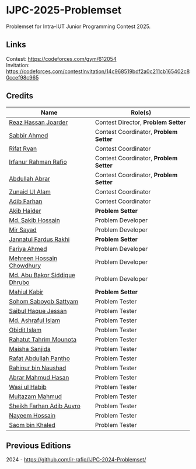 # IJPC-2025-Problemset

Problemset for Intra-IUT Junior Programming Contest 2025.

## Links

Contest: https://codeforces.com/gym/612054  
Invitation: https://codeforces.com/contestInvitation/14c968519bdf2a0c211cb165402c80ccef98c965

## Credits

| Name                                                                     | Role(s)                                 |
| ------------------------------------------------------------------------ | --------------------------------------- |
| [Reaz Hassan Joarder](https://codeforces.com/profile/ssshanto)           | Contest Director, **Problem Setter**    |
| [Sabbir Ahmed](https://cse.iutoic-dhaka.edu/profile/sabbir/)             | Contest Coordinator, **Problem Setter** |
| [Rifat Ryan](https://codeforces.com/profile/Starscream-11813)            | Contest Coordinator                     |
| [Irfanur Rahman Rafio](https://codeforces.com/profile/rafio)             | Contest Coordinator, **Problem Setter** |
| [Abdullah Abrar](https://codeforces.com/profile/lelbaba)                 | Contest Coordinator, **Problem Setter** |
| [Zunaid Ul Alam](https://codeforces.com/profile/ThisWasUnplanned)        | Contest Coordinator                     |
| [Adib Farhan](https://codeforces.com/profile/Brownbear2710)              | Contest Coordinator                     |
| [Akib Haider](https://codeforces.com/profile/_akibhaider_)               | **Problem Setter**                      |
| [Md. Sakib Hossain](https://codeforces.com/profile/sakib_ayan323)        | Problem Developer                       |
| [Mir Sayad](https://codeforces.com/profile/whiteflags26)                 | Problem Developer                       |
| [Jannatul Fardus Rakhi](https://codeforces.com/profile/sectumsemprra)    | **Problem Setter**                      |
| [Fariya Ahmed](https://codeforces.com/profile/nazyalensky)               | Problem Developer                       |
| [Mehreen Hossain Chowdhury](https://codeforces.com/profile/_yuzukii)     | Problem Developer                       |
| [Md. Abu Bakor Siddique Dhrubo](https://codeforces.com/profile/AbDhrubo) | Problem Developer                       |
| [Mahiul Kabir](https://codeforces.com/profile/the-NerdNinja)             | **Problem Setter**                      |
| [Sohom Saboyob Sattyam](https://codeforces.com/profile/sssatty)          | Problem Tester                          |
| [Saibul Haque Jessan](https://codeforces.com/profile/Ryexocious)         | Problem Tester                          |
| [Md. Ashraful Islam](https://codeforces.com/profile/TheMorningStar)      | Problem Tester                          |
| [Obidit Islam](https://codeforces.com/profile/tashobi_02)                | Problem Tester                          |
| [Rahatut Tahrim Mounota](https://codeforces.com/profile/rahatut22)       | Problem Tester                          |
| [Maisha Sanjida](https://codeforces.com/profile/maisha.sanjida06)        | Problem Tester                          |
| [Rafat Abdullah Pantho](https://codeforces.com/profile/NebulaKnight)     | Problem Tester                          |
| [Rahinur bin Naushad](https://codeforces.com/profile/Foot_Ball)          | Problem Tester                          |
| [Abrar Mahmud Hasan](https://codeforces.com/profile/alchem.ist)          | Problem Tester                          |
| [Wasi ul Habib](https://codeforces.com/profile/CodingPariNaa)            | Problem Tester                          |
| [Multazam Mahmud](https://codeforces.com/profile/Multazam_mahmud)        | Problem Tester                          |
| [Sheikh Farhan Adib Auvro](https://codeforces.com/profile/VolcaBit)      | Problem Tester                          |
| [Nayeem Hossain](https://codeforces.com/profile/flying_saucer)           | Problem Tester                          |
| [Saom bin Khaled](https://codeforces.com/profile/greenbinjack)           | Problem Tester                          |

## Previous Editions

2024 - https://github.com/ir-rafio/IJPC-2024-Problemset/
